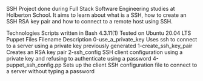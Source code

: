 SSH
Project done during Full Stack Software Engineering studies at Holberton School. It aims to learn about what is a SSH, how to create an SSH RSA key pair and how to connect to a remote host using SSH.

Technologies
Scripts written in Bash 4.3.11(1)
Tested on Ubuntu 20.04 LTS
Puppet
Files
Filename	Description
0-use_a_private_key	Uses ssh to connect to a server using a private key previously generated
1-create_ssh_key_pair	Creates an RSA key pair
2-ssh_config	SSH client configuration using a private key and refusing to authenticate using a password
4-puppet_ssh_config.pp	Sets up the client SSH configuration file to connect to a server without typing a password
